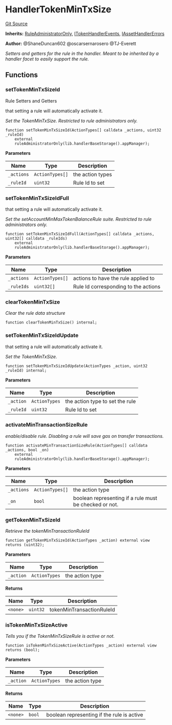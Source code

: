 # HandlerTokenMinTxSize
[Git Source](https://github.com/thrackle-io/tron/blob/4674814db01d3b90ed90d394187432e47d662f5c/src/client/token/handler/ruleContracts/HandlerTokenMinTxSize.sol)

**Inherits:**
[RuleAdministratorOnly](/src/protocol/economic/RuleAdministratorOnly.sol/contract.RuleAdministratorOnly.md), [ITokenHandlerEvents](/src/common/IEvents.sol/interface.ITokenHandlerEvents.md), [IAssetHandlerErrors](/src/common/IErrors.sol/interface.IAssetHandlerErrors.md)

**Author:**
@ShaneDuncan602 @oscarsernarosero @TJ-Everett

*Setters and getters for the rule in the handler. Meant to be inherited by a handler
facet to easily support the rule.*


## Functions
### setTokenMinTxSizeId

Rule Setters and Getters

that setting a rule will automatically activate it.

*Set the TokenMinTxSize. Restricted to rule administrators only.*


```solidity
function setTokenMinTxSizeId(ActionTypes[] calldata _actions, uint32 _ruleId)
    external
    ruleAdministratorOnly(lib.handlerBaseStorage().appManager);
```
**Parameters**

|Name|Type|Description|
|----|----|-----------|
|`_actions`|`ActionTypes[]`|the action types|
|`_ruleId`|`uint32`|Rule Id to set|


### setTokenMinTxSizeIdFull

that setting a rule will automatically activate it.

*Set the setAccountMinMaxTokenBalanceRule suite. Restricted to rule administrators only.*


```solidity
function setTokenMinTxSizeIdFull(ActionTypes[] calldata _actions, uint32[] calldata _ruleIds)
    external
    ruleAdministratorOnly(lib.handlerBaseStorage().appManager);
```
**Parameters**

|Name|Type|Description|
|----|----|-----------|
|`_actions`|`ActionTypes[]`|actions to have the rule applied to|
|`_ruleIds`|`uint32[]`|Rule Id corresponding to the actions|


### clearTokenMinTxSize

*Clear the rule data structure*


```solidity
function clearTokenMinTxSize() internal;
```

### setTokenMinTxSizeIdUpdate

that setting a rule will automatically activate it.

*Set the TokenMinTxSize.*


```solidity
function setTokenMinTxSizeIdUpdate(ActionTypes _action, uint32 _ruleId) internal;
```
**Parameters**

|Name|Type|Description|
|----|----|-----------|
|`_action`|`ActionTypes`|the action type to set the rule|
|`_ruleId`|`uint32`|Rule Id to set|


### activateMinTransactionSizeRule

*enable/disable rule. Disabling a rule will save gas on transfer transactions.*


```solidity
function activateMinTransactionSizeRule(ActionTypes[] calldata _actions, bool _on)
    external
    ruleAdministratorOnly(lib.handlerBaseStorage().appManager);
```
**Parameters**

|Name|Type|Description|
|----|----|-----------|
|`_actions`|`ActionTypes[]`|the action type|
|`_on`|`bool`|boolean representing if a rule must be checked or not.|


### getTokenMinTxSizeId

*Retrieve the tokenMinTransactionRuleId*


```solidity
function getTokenMinTxSizeId(ActionTypes _action) external view returns (uint32);
```
**Parameters**

|Name|Type|Description|
|----|----|-----------|
|`_action`|`ActionTypes`|the action type|

**Returns**

|Name|Type|Description|
|----|----|-----------|
|`<none>`|`uint32`|tokenMinTransactionRuleId|


### isTokenMinTxSizeActive

*Tells you if the TokenMinTxSizeRule is active or not.*


```solidity
function isTokenMinTxSizeActive(ActionTypes _action) external view returns (bool);
```
**Parameters**

|Name|Type|Description|
|----|----|-----------|
|`_action`|`ActionTypes`|the action type|

**Returns**

|Name|Type|Description|
|----|----|-----------|
|`<none>`|`bool`|boolean representing if the rule is active|



